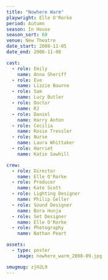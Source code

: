 ```yaml
---
title: "Nowhere Warm"
playwright: Elle O'Rorke
period: Autumn
season: In House
season_sort: 60
venue: New Theatre
date_start: 2008-11-05
date_end: 2008-11-08

cast:
  - role: Emily
    name: Anna Sheriff
  - role: Eve
    name: Lizzie Bourne
  - role: Sam
    name: Lucy Butler
  - role: Doctor
    name: RJ
  - role: Daniel
    name: Harry Anton
  - role: Cecilia
    name: Rosie Tressler
  - role: Nurse
    name: Laura Whittaker
  - role: Harriet
    name: Katie Sawhill

crew:
  - role: Director
    name: Elle O'Rorke
  - role: Producer
    name: Kate Scott
  - role: Lighting Designer
    name: Philip Geller
  - role: Sound Designer
    name: Bora Hunja
  - role: Set Designer
    name: Elle O'Rorke
  - role: Photography
    name: Nathan Peart

assets:
  - type: poster
    image: nowhere_warm_2008-09.jpg

smugmug: zjH2L9
---
```

